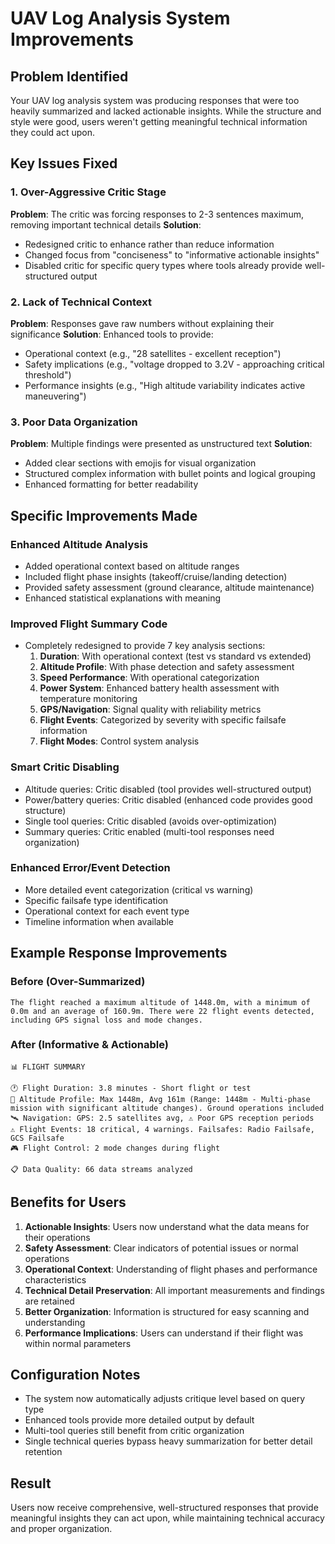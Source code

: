 # UAV Log Analysis System Improvements

## Problem Identified
Your UAV log analysis system was producing responses that were too heavily summarized and lacked actionable insights. While the structure and style were good, users weren't getting meaningful technical information they could act upon.

## Key Issues Fixed

### 1. Over-Aggressive Critic Stage
**Problem**: The critic was forcing responses to 2-3 sentences maximum, removing important technical details
**Solution**: 
- Redesigned critic to enhance rather than reduce information
- Changed focus from "conciseness" to "informative actionable insights"
- Disabled critic for specific query types where tools already provide well-structured output

### 2. Lack of Technical Context
**Problem**: Responses gave raw numbers without explaining their significance
**Solution**: Enhanced tools to provide:
- Operational context (e.g., "28 satellites - excellent reception")
- Safety implications (e.g., "voltage dropped to 3.2V - approaching critical threshold")
- Performance insights (e.g., "High altitude variability indicates active maneuvering")

### 3. Poor Data Organization
**Problem**: Multiple findings were presented as unstructured text
**Solution**: 
- Added clear sections with emojis for visual organization
- Structured complex information with bullet points and logical grouping
- Enhanced formatting for better readability

## Specific Improvements Made

### Enhanced Altitude Analysis
- Added operational context based on altitude ranges
- Included flight phase insights (takeoff/cruise/landing detection)
- Provided safety assessment (ground clearance, altitude maintenance)
- Enhanced statistical explanations with meaning

### Improved Flight Summary Code
- Completely redesigned to provide 7 key analysis sections:
  1. **Duration**: With operational context (test vs standard vs extended)
  2. **Altitude Profile**: With phase detection and safety assessment
  3. **Speed Performance**: With operational categorization
  4. **Power System**: Enhanced battery health assessment with temperature monitoring
  5. **GPS/Navigation**: Signal quality with reliability metrics
  6. **Flight Events**: Categorized by severity with specific failsafe information
  7. **Flight Modes**: Control system analysis

### Smart Critic Disabling
- Altitude queries: Critic disabled (tool provides well-structured output)
- Power/battery queries: Critic disabled (enhanced code provides good structure)
- Single tool queries: Critic disabled (avoids over-optimization)
- Summary queries: Critic enabled (multi-tool responses need organization)

### Enhanced Error/Event Detection
- More detailed event categorization (critical vs warning)
- Specific failsafe type identification
- Operational context for each event type
- Timeline information when available

## Example Response Improvements

### Before (Over-Summarized)
```
The flight reached a maximum altitude of 1448.0m, with a minimum of 0.0m and an average of 160.9m. There were 22 flight events detected, including GPS signal loss and mode changes.
```

### After (Informative & Actionable)
```
📊 FLIGHT SUMMARY

🕐 Flight Duration: 3.8 minutes - Short flight or test
📏 Altitude Profile: Max 1448m, Avg 161m (Range: 1448m - Multi-phase mission with significant altitude changes). Ground operations included
🛰️ Navigation: GPS: 2.5 satellites avg, ⚠️ Poor GPS reception periods
⚠️ Flight Events: 18 critical, 4 warnings. Failsafes: Radio Failsafe, GCS Failsafe
🎮 Flight Control: 2 mode changes during flight

📋 Data Quality: 66 data streams analyzed
```

## Benefits for Users

1. **Actionable Insights**: Users now understand what the data means for their operations
2. **Safety Assessment**: Clear indicators of potential issues or normal operations
3. **Operational Context**: Understanding of flight phases and performance characteristics
4. **Technical Detail Preservation**: All important measurements and findings are retained
5. **Better Organization**: Information is structured for easy scanning and understanding
6. **Performance Implications**: Users can understand if their flight was within normal parameters

## Configuration Notes

- The system now automatically adjusts critique level based on query type
- Enhanced tools provide more detailed output by default
- Multi-tool queries still benefit from critic organization
- Single technical queries bypass heavy summarization for better detail retention

## Result
Users now receive comprehensive, well-structured responses that provide meaningful insights they can act upon, while maintaining technical accuracy and proper organization. 